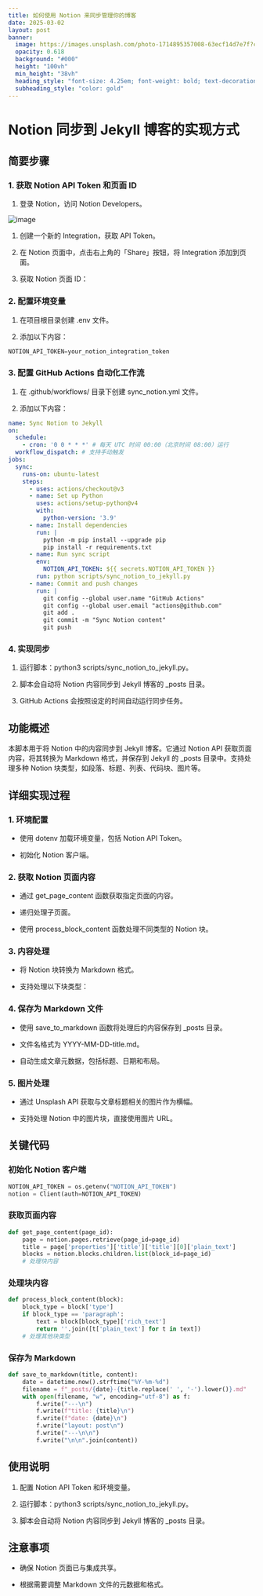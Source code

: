 ```yaml
---
title: 如何使用 Notion 来同步管理你的博客
date: 2025-03-02
layout: post
banner:
  image: https://images.unsplash.com/photo-1714895357008-63ecf14d7e7f?crop=entropy&cs=tinysrgb&fit=max&fm=jpg&ixid=M3w2OTIwMzJ8MHwxfHJhbmRvbXx8fHx8fHx8fDE3NDA5Mzk5MzV8&ixlib=rb-4.0.3&q=80&w=1080
  opacity: 0.618
  background: "#000"
  height: "100vh"
  min_height: "38vh"
  heading_style: "font-size: 4.25em; font-weight: bold; text-decoration: underline"
  subheading_style: "color: gold"
---
```


# Notion 同步到 Jekyll 博客的实现方式

## 简要步骤

### 1. 获取 Notion API Token 和页面 ID

1. 登录 Notion，访问 Notion Developers。

![image](https://prod-files-secure.s3.us-west-2.amazonaws.com/a7a0cc5a-89b9-4cda-8686-1fba0ca52f40/d19c1afe-dea5-4312-9333-786b0ba83054/image.png?X-Amz-Algorithm=AWS4-HMAC-SHA256&X-Amz-Content-Sha256=UNSIGNED-PAYLOAD&X-Amz-Credential=ASIAZI2LB466Z5JYIPVA%2F20250302%2Fus-west-2%2Fs3%2Faws4_request&X-Amz-Date=20250302T182535Z&X-Amz-Expires=3600&X-Amz-Security-Token=IQoJb3JpZ2luX2VjEIn%2F%2F%2F%2F%2F%2F%2F%2F%2F%2FwEaCXVzLXdlc3QtMiJHMEUCIBwEjuGfEjBtMHcmXxmEg4IbyIPQEsyF5gIyUATA%2B7vBAiEAzGOHo9%2BJkIawtag8Afj%2F5IgAqVhcLA1%2BUHR7UmSeaO4qiAQIwv%2F%2F%2F%2F%2F%2F%2F%2F%2F%2FARAAGgw2Mzc0MjMxODM4MDUiDIYp14u0%2Ft%2BGkvpItircAyUyZHFyGGmq4AywQS3rnEk10u%2F4YlWehLpjxP7FJZ2OvPIDnGMahT2gODJ91O0wJ6qetAD5XShymmEfHsnH9o4FYJafNJSjLNMIEubEaQ7q4WDNbLQwpjMaFoMYEYhz7w7LDMMOXdR6rLw4w5jHj8xLYmy%2FpbV03sd2WyXsfu%2B%2BimVvG9tzU%2BVqKT5rxwKyv2hHetlQfmgoTKLPZt3IUCvNaWcuycjpz6xAGb%2F3P41%2BKbP6dITp3RYA9XmFZ52c%2B398hmJnk1glS8WwmixQqJaW%2BSZmHTqYxGj%2FsLiMPLUPTkK6zlKpxgZYwXttBAsWugx0eaAdtiUMgS95eDMwJRp8uNQtoymhkLl0BbCwtSK%2FdbW7glhk8GMrCpurRb1rMMRXxStzZm4G1nWz1b48xRVC60Q3l%2BG5%2Bz8YfLssw4EkZvUtuGLcf5YX8d8Od6sAap66KJfuiAqq0uSSaLYbuwSY98ptRznohw4iEH9bAsWAWPTzqK%2BFgLfHifkbM4Y5wOM4waFB4qwZL66yQWHAm9bbREJc2dbIEeBLxJ43p09c2qJziQj8EuspBHOA0%2FT%2Bojoz9HY4AfUfzGfxo5mwM33k1FKgBX6pBNuXXagw81z9%2FrqOx7w8oT23390WMLyYkr4GOqUBl1L2Yoiz0fDQyQCb%2Br%2Fq%2BZ1Rscgzp0hCZDuUDpIW2vTvBjY5eC8vQUQwptADJ0lGUw57R6ENyJvHhjcO2GX81I4B%2BxZ6y9iE8t4C7HbmHdLwq%2F56gM5YviANvu3X9EU2oUq2iEy%2FCsJv7Jn3JkAgB2Dm8MAb01jDqbflR89pdZjp43pj2S%2FEZvvzwCUKqF1QQGU0JCy8XuGIchJemmQN6D8VJBlt&X-Amz-Signature=690c51d6a703f53b64228a4b52947779374c761597be8a56fd5a7dd73e7cd7b1&X-Amz-SignedHeaders=host&x-id=GetObject)

1. 创建一个新的 Integration，获取 API Token。

1. 在 Notion 页面中，点击右上角的「Share」按钮，将 Integration 添加到页面。

1. 获取 Notion 页面 ID：


### 2. 配置环境变量

1. 在项目根目录创建 .env 文件。

1. 添加以下内容：

```javascript
NOTION_API_TOKEN=your_notion_integration_token
```

### 3. 配置 GitHub Actions 自动化工作流

1. 在 .github/workflows/ 目录下创建 sync_notion.yml 文件。

1. 添加以下内容：

```yaml
name: Sync Notion to Jekyll
on:
  schedule:
    - cron: '0 0 * * *' # 每天 UTC 时间 00:00（北京时间 08:00）运行
  workflow_dispatch: # 支持手动触发
jobs:
  sync:
    runs-on: ubuntu-latest
    steps:
      - uses: actions/checkout@v3
      - name: Set up Python
        uses: actions/setup-python@v4
        with:
          python-version: '3.9'
      - name: Install dependencies
        run: |
          python -m pip install --upgrade pip
          pip install -r requirements.txt
      - name: Run sync script
        env:
          NOTION_API_TOKEN: ${{ secrets.NOTION_API_TOKEN }}
        run: python scripts/sync_notion_to_jekyll.py
      - name: Commit and push changes
        run: |
          git config --global user.name "GitHub Actions"
          git config --global user.email "actions@github.com"
          git add .
          git commit -m "Sync Notion content"
          git push
```

### 4. 实现同步

1. 运行脚本：python3 scripts/sync_notion_to_jekyll.py。

1. 脚本会自动将 Notion 内容同步到 Jekyll 博客的 _posts 目录。

1. GitHub Actions 会按照设定的时间自动运行同步任务。

## 功能概述

本脚本用于将 Notion 中的内容同步到 Jekyll 博客。它通过 Notion API 获取页面内容，将其转换为 Markdown 格式，并保存到 Jekyll 的 _posts 目录中。支持处理多种 Notion 块类型，如段落、标题、列表、代码块、图片等。

## 详细实现过程

### 1. 环境配置

- 使用 dotenv 加载环境变量，包括 Notion API Token。

- 初始化 Notion 客户端。

### 2. 获取 Notion 页面内容

- 通过 get_page_content 函数获取指定页面的内容。

- 递归处理子页面。

- 使用 process_block_content 函数处理不同类型的 Notion 块。

### 3. 内容处理

- 将 Notion 块转换为 Markdown 格式。

- 支持处理以下块类型：


### 4. 保存为 Markdown 文件

- 使用 save_to_markdown 函数将处理后的内容保存到 _posts 目录。

- 文件名格式为 YYYY-MM-DD-title.md。

- 自动生成文章元数据，包括标题、日期和布局。

### 5. 图片处理

- 通过 Unsplash API 获取与文章标题相关的图片作为横幅。

- 支持处理 Notion 中的图片块，直接使用图片 URL。

## 关键代码

### 初始化 Notion 客户端

```python
NOTION_API_TOKEN = os.getenv("NOTION_API_TOKEN")
notion = Client(auth=NOTION_API_TOKEN)
```

### 获取页面内容

```python
def get_page_content(page_id):
    page = notion.pages.retrieve(page_id=page_id)
    title = page['properties']['title']['title'][0]['plain_text']
    blocks = notion.blocks.children.list(block_id=page_id)
    # 处理块内容
```

### 处理块内容

```python
def process_block_content(block):
    block_type = block['type']
    if block_type == 'paragraph':
        text = block[block_type]['rich_text']
        return ''.join([t['plain_text'] for t in text])
    # 处理其他块类型
```

### 保存为 Markdown

```python
def save_to_markdown(title, content):
    date = datetime.now().strftime("%Y-%m-%d")
    filename = f"_posts/{date}-{title.replace(' ', '-').lower()}.md"
    with open(filename, "w", encoding="utf-8") as f:
        f.write("---\n")
        f.write(f"title: {title}\n")
        f.write(f"date: {date}\n")
        f.write("layout: post\n")
        f.write("---\n\n")
        f.write("\n\n".join(content))
```

## 使用说明

1. 配置 Notion API Token 和环境变量。

1. 运行脚本：python3 scripts/sync_notion_to_jekyll.py。

1. 脚本会自动将 Notion 内容同步到 Jekyll 博客的 _posts 目录。

## 注意事项

- 确保 Notion 页面已与集成共享。

- 根据需要调整 Markdown 文件的元数据和格式。